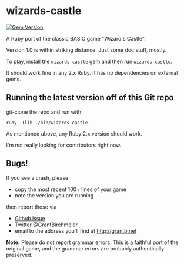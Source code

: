 # wizards-castle
[![Gem Version](https://badge.fury.io/rb/wizards-castle.svg)](https://badge.fury.io/rb/wizards-castle)

A Ruby port of the classic BASIC game "Wizard's Castle".

Version 1.0 is within striking distance.  Just some doc stuff, mostly.

To play, install the `wizards-castle` gem and then run `wizards-castle`.

It should work fine in any 2.x Ruby.  It has no dependencies on external gems.

## Running the latest version off of this Git repo
git-clone the repo and run with

    ruby -Ilib ./bin/wizards-castle

As mentioned above, any Ruby 2.x version should work.

I'm not really looking for contributors right now.

## Bugs!

If you see a crash, please:
* copy the most recent 100+ lines of your game
* note the version you are running

then report those via
* [Github issue](https://github.com/gbirchmeier/wizards-castle/issues)
* Twitter [@GrantBirchmeier](https://twitter.com/GrantBirchmeier)
* email to the address you'll find at http://grantb.net

**Note:** Please do not report grammar errors.  This is a faithful port of
the original game, and the grammar errors are probably authentically preserved.

